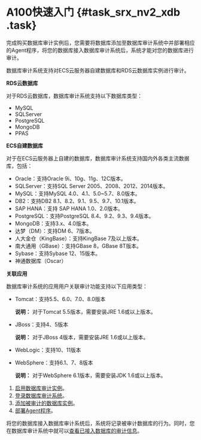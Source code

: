 # A100快速入门 {#task_srx_nv2_xdb .task}

完成购买数据库审计实例后，您需要将数据库添加至数据库审计系统中并部署相应的Agent程序，将您的数据库接入数据库审计系统后，系统才能对您的数据库进行审计。

数据库审计系统支持对ECS云服务器自建数据库和RDS云数据库实例进行审计。

**RDS云数据库**

对于RDS云数据库，数据库审计系统支持以下数据库类型：

-   MySQL
-   SQLServer
-   PostgreSQL
-   MongoDB
-   PPAS

**ECS自建数据库**

对于在ECS云服务器上自建的数据库，数据库审计系统支持国内外各类主流数据库，包括：

-   Oracle：支持Oracle 9i、10g、11g、12C版本。
-   SQLServer：支持SQL Server 2005、2008、2012、2014版本。
-   MySQL：支持MySQL 4.0、4.1、5.0~5.7、8.0版本。
-   DB2：支持DB2 8.1、8.2、9.1、9.5、9.7、10.1版本。
-   SAP HANA：支持 SAP HANA 1.0、2.0版本。
-   PostgreSQL：支持PostgreSQL 8.4、9.2、9.3、9.4版本。
-   MongoDB：支持3.x、4.0版本。
-   达梦（DM）：支持DM 6、7版本。
-   人大金仓（KingBase）：支持KingBase 7及以上版本。
-   南大通用（GBase）：支持GBase 8，GBase 8T版本。
-   Sybase：支持Sybase 12、15版本。
-   神通数据库（Oscar）

**关联应用**

数据库审计系统的应用用户关联审计功能支持以下应用类型：

-   Tomcat：支持5.5、6.0、7.0、8.0版本

    **说明：** 对于Tomcat 5.5版本，需要安装JRE 1.6或以上版本。

-   JBoss：支持4、5版本

    **说明：** 对于JBoss 4版本，需要安装JRE 1.6或以上版本。

-   WebLogic：支持10、11版本
-   WebSphere：支持6.1、7、8版本

    **说明：** 对于WebSphere 6.1版本，需要安装JDK 1.6或以上版本。


1.  [启用数据库审计实例](../../../../cn.zh-CN/用户指南（A100）/启用数据库审计实例.md#)。
2.  [登录数据库审计系统](../../../../cn.zh-CN/用户指南（A100）/登录数据库审计系统.md#)。
3.  [添加被审计的数据库实例](../../../../cn.zh-CN/用户指南（A100）/添加被审计的数据库实例.md#)。
4.  [部署Agent程序](../../../../cn.zh-CN/用户指南（A100）/部署Agent程序.md#)。

将您的数据库接入数据库审计系统后，系统将记录被审计数据库的行为。同时，您在数据库审计系统中就可以[查看已接入数据库的审计信息](../../../../cn.zh-CN/用户指南（A100）/查看系统审计到的语句.md#)。

